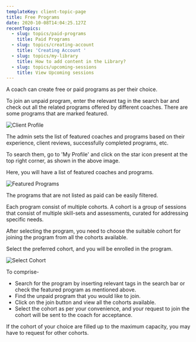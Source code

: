 ```yaml
---
templateKey: client-topic-page
title: Free Programs
date: 2020-10-08T14:04:25.127Z
recentTopics:
  - slug: topics/paid-programs
    title: Paid Programs
  - slug: topics/creating-account
    title: 'Creating Account '
  - slug: topics/my-library
    title: How to add content in the Library?
  - slug: topics/upcoming-sessions
    title: View Upcoming sessions
---
```

A coach can create free or paid programs as per their choice. 

To join an unpaid program, enter the relevant tag in the search bar and check out all the related programs offered by different coaches. There are some programs that are marked featured. 

![Client Profile](/img/client-profile-i.png "Client Profile")

The admin sets the list of featured coaches and programs based on their experience, client reviews, successfully completed programs, etc. 

To search them, go to 'My Profile' and click on the star icon present at the top right corner, as shown in the above image. 

Here, you will have a list of featured coaches and programs.

![Featured Programs](/img/featured-coaches-programs-i.png "Featured Programs")

The programs that are not listed as paid can be easily filtered. 

Each program consist of multiple cohorts. A cohort is a group of sessions that consist of multiple skill-sets and assessments, curated for addressing specific needs. 

After selecting the program, you need to choose the suitable cohort for joining the program from all the cohorts available. 

Select the preferred cohort, and you will be enrolled in the program. 

![Select Cohort](/img/select-cohort-i.png "Select Cohort")

To comprise-

* Search for the program by inserting relevant tags in the search bar or check the featured program as mentioned above. 
* Find the unpaid program that you would like to join.
* Click on the join button and view all the cohorts available. 
* Select the cohort as per your convenience, and your request to join the cohort will be sent to the coach for acceptance. 

If the cohort of your choice are filled up to the maximum capacity, you may have to request for other cohorts.
